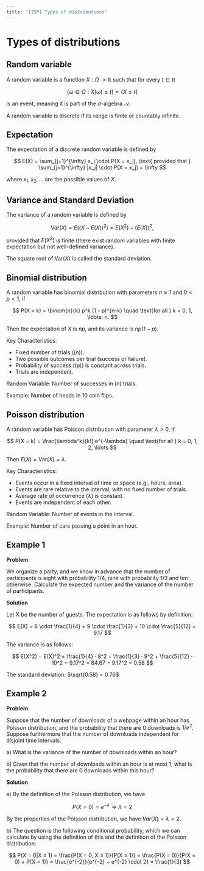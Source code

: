 ```yaml
---
title: '[ISP] Types of distributions'
---
```


# Types of distributions

## Random variable

A random variable is a function $X : \Omega → \mathbb{R}$ such that for every $t \in \mathbb{R}$

$$
\{ \omega \in \Omega : X(\omega) \leq t \} = \{ X \leq t \}
$$

is an event, meaning it is part of the $\sigma$-algebra $\mathcal{A}$.

A random variable is discrete if its range is finite or countably infinite.

## Expectation

The expectation of a discrete random variable is defined by

$$
E(X) = \sum_{j=1}^{\infty} x_j \cdot P(X = x_j), \text{ provided that } \sum_{j=1}^{\infty} |x_j| \cdot P(X = x_j) < \infty
$$

where $x_1, x_2, \ldots$ are the possible values of $X$.

## Variance and Standard Deviation

The variance of a random variable is defined by

$$
\text{Var}(X) = E((X - E(X))^2) = E(X^2) - (E(X))^2,
$$

provided that $E(X^2)$ is finite (there exist random variables with finite expectation but not well-defined variance).

The square root of $\text{Var}(X)$ is called the standard deviation.

## Binomial distribution

A random variable has binomial distribution with parameters $n \geq 1$ and $0 < p < 1$, if

$$
P(X = k) = \binom{n}{k} p^k (1 - p)^{n-k} \quad \text{for all } k = 0, 1, \ldots, n.
$$

Then the expectation of $X$ is $np$, and its variance is $np(1 - p)$.

Key Characteristics:
- Fixed number of trials ((n)).
- Two possible outcomes per trial (success or failure).
- Probability of success ((p)) is constant across trials.
- Trials are independent.

Random Variable: Number of successes in (n) trials.

Example: Number of heads in 10 coin flips.

## Poisson distribution

A random variable has Poisson distribution with parameter $\lambda > 0$, if

$$
P(X = k) = \frac{\lambda^k}{k!} e^{-\lambda} \quad \text{for all } k = 0, 1, 2, \ldots
$$

Then $E(X) = \text{Var}(X) = \lambda$.

Key Characteristics:
- Events occur in a fixed interval of time or space (e.g., hours, area).
- Events are rare relative to the interval, with no fixed number of trials.
- Average rate of occurrence ($\lambda$) is constant.
- Events are independent of each other.

Random Variable: Number of events in the interval.

Example: Number of cars passing a point in an hour.

## Example 1

**Problem**

We organize a party, and we know in advance that the number of participants is eight with probability
1/4, nine with probability 1/3 and ten otherwise. Calculate the expected number and the variance of the
number of participants.

**Solution**

Let X be the number of guests. The expectation is as follows by definition:

$$
E(X) = 8 \cdot \frac{1}{4} + 9 \cdot \frac{1}{3} + 10 \cdot \frac{5}{12} = 9.17
$$

The variance is as follows:

$$
E(X^2) − E(X)^2 = \frac{1}{4} · 8^2 + \frac{1}{3} · 9^2 + \frac{5}{12} · 10^2 − 9.17^2 = 84.67 − 9.17^2 = 0.58
$$

The standard deviation: $\sqrt{0.58} = 0.76$

## Example 2

**Problem**

Suppose that the number of downloads of a webpage within an hour has Poisson distribution, and the
probability that there are $0$ downloads is $1/e^2$. Suppose furthermore that the number of downloads
independent for disjoint time intervals.

a) What is the variance of the number of downloads within an hour?

b) Given that the number of downloads within an hour is at most 1, what is the probability that there
are 0 downloads within this hour?

**Solution**

a) By the definition of the Poisson distribution, we have

$$P(X = 0) = e^{-\lambda} \Rightarrow \lambda = 2$$

By the properties of the Poisson distribution, we have $Var(X) = \lambda = 2$.

b) The question is the following conditional probability, which we can calculate by using the definition of
this and the definition of the Poisson distribution:

$$
P(X = 0|X ≤ 1) = \frac{P(X = 0, X ≤ 1)}{P(X ≤ 1)} = \frac{P(X = 0)}{P(X = 0) + P(X = 1)} = \frac{e^{-2}}{e^{-2} + e^{-2} \cdot 2} = \frac{1}{3}
$$

